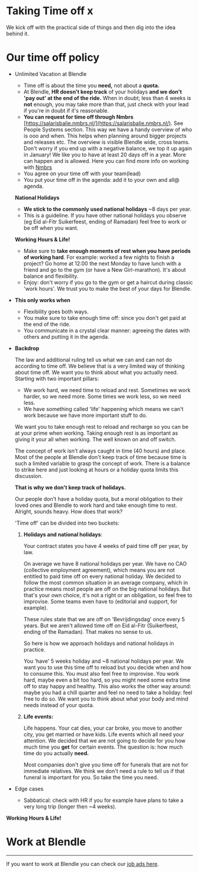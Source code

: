 # Taking Time off x

We kick off with the practical side of things and then dig into the idea behind it.

# Our time off policy

- Unlimited Vacation at Blendle
    - Time off is about the time you **need,** not about a **quota.**
    - At Blendle, **HR doesn't keep track** of your holidays **and we don't 'pay out' at the end of the ride.** When in doubt; less than 4 weeks is **not** enough, you may take more than that, just check with your lead if you're in doubt if it's reasonable.
    - **You can request for time off through Nmbrs** [https://salarisbalie.nmbrs.nl/](https://salarisbalie.nmbrs.nl/).   See People Systems section.       This way we have a handy overview of who is ooo and when. This helps when planning around bigger projects and releases etc. The overview is visible Blendle wide, cross teams. Don't worry if you end up with a negative balance, we top it up again in January! We like you to have at least 20 days off in a year. More can happen and is allowed. Here you can find more info on working with [Nmbrs](People%20System%20-%20Salarisbalie%20-%20Requesting%20Time%20off%20cd14b68358114c88a7926d032ad960a1.md)
    - You agree on your time off with your team(lead)
    - You put your time off in the agenda: add it to your own and all@ agenda.
    
    **National Holidays**
    
    - **We stick to the commonly used national holidays** ~8 days per year.
    - This is a guideline.  If you have other national holidays you observe (eg Eid al-Fitr Suikerfeest, ending of Ramadan) feel free to work or be off when you want.
    
    **Working Hours & Life!**
    
    - Make sure to **take enough moments of rest when you have periods of working hard**. For example: worked a few nights to finish a project? Go home at 12:00 the next Monday to have lunch with a friend and go to the gym (or have a New Girl-marathon). It's about balance and flexibility.
    - Enjoy: don't worry if you go to the gym or get a haircut during classic 'work hours'. We trust you to make the best of your days for Blendle.
- **This only works when**
    - Flexibility goes both ways.
    - You make sure to take enough time off: since you don't get paid at the end of the ride.
    - You communicate in a crystal clear manner: agreeing the dates with others and putting it in the agenda.
- **Backdrop**
    
    The law and additional ruling tell us what we can and can not do according to time off. We believe that is a very limited way of thinking about time off. We want you to think about what you actually need. Starting with two important pillars:
    
    - We work hard, we need time to reload and rest. Sometimes we work harder, so we need more. Some times we work less, so we need less.
    - We have something called 'life' happening which means we can't work because we have more important stuff to do.
    
    We want you to take enough rest to reload and recharge so you can be at your prime when working. Taking enough rest is as important as giving it your all when working. The well known on and off switch.
    
    The concept of work isn't always caught in time (40 hours) and place. Most of the people at Blendle don't keep track of time because time is such a limited variable to grasp the concept of work. There is a balance to strike here and just looking at hours or a holiday quota limits this discussion. 
    
    **That is why we don't keep track of holidays.**
    
    Our people don't have a holiday quota, but a moral obligation to their loved ones and Blendle to work hard and take enough time to rest. Alright, sounds heavy. How does that work?
    
    'Time off' can be divided into two buckets:
    
    1. **Holidays and national holidays**:
        
        Your contract states you have 4 weeks of paid time off per year, by law.
        
        On average we have 8 national holidays per year. We have no CAO (collective employment agreement), which means you are not entitled to paid time off on every national holiday. We decided to follow the most common situation in an average company, which in practice means most people are off on the big national holidays. But that's your own choice, it's not a right or an obligation, so feel free to improvise. Some teams even have to (editorial and support, for example).
        
        These rules state that we are off on 'Bevrijdingsdag' once every 5 years. But we aren't allowed time off on Eid al-Fitr (Suikerfeest, ending of the Ramadan). That makes no sense to us. 
        
        So here is how we approach holidays and national holidays in practice.
        
        You 'have' 5 weeks holiday and ~8 national holidays per year. We want you to use this time off to reload but you decide when and how to consume this. You must also feel free to improvise. You work hard, maybe even a bit too hard, so you might need some extra time off to stay happy and healthy. This also works the other way around: maybe you had a chill quarter and feel no need to take a holiday: feel free to do so. We want you to think about what your body and mind needs instead of your quota.
        
    2. **Life events:** 
        
        Life happens. Your cat dies, your car broke, you move to another city, you get married or have kids. Life events which all need your attention. We decided that we are not going to decide for you how much time you **get** for certain events. The question is: how much time do you actually **need.** 
        
        Most companies don't give you time off for funerals that are not for immediate relatives. We think we don't need a rule to tell us if that funeral is important for you. So take the time you need.
        
    
- Edge cases
    - Sabbatical: check with HR if you for example have plans to take a very long trip (longer then ~4 weeks).

**Working Hours & Life!**

# Work at Blendle

---

If you want to work at Blendle you can check our [job ads here](https://blendle.homerun.co/).